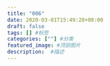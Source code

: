 ```yaml
---
title: "006"
date: 2020-03-01T15:49:28+08:00
draft: false
tags: [] #标签
categories: [""] #分类
featured_image: #顶部图片
description:  #描述
---
```


